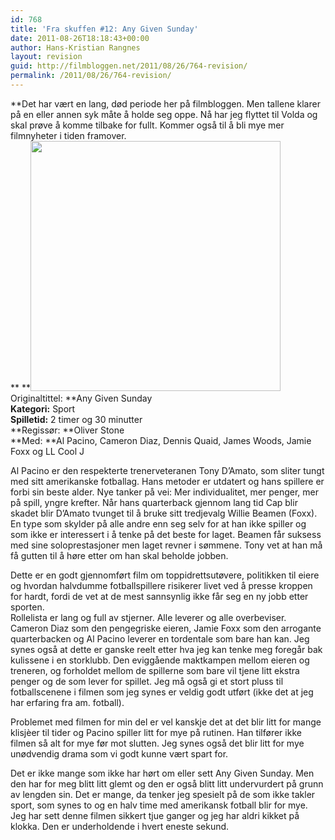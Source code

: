 ```yaml
---
id: 768
title: 'Fra skuffen #12: Any Given Sunday'
date: 2011-08-26T18:18:43+00:00
author: Hans-Kristian Rangnes
layout: revision
guid: http://filmbloggen.net/2011/08/26/764-revision/
permalink: /2011/08/26/764-revision/
---
```

**Det har vært en lang, død periode her på filmbloggen. Men tallene klarer på en eller annen syk måte å holde seg oppe. Nå har jeg flyttet til Volda og skal prøve å komme tilbake for fullt. Kommer også til å bli mye mer filmnyheter i tiden framover.  
** **<a href="http://filmbloggen.net/?attachment_id=767" rel="attachment wp-att-767"><img class="alignnone size-large wp-image-767" src="http://filmbloggen.net/wp-content/uploads//2011/08/Any-Given-Sunday-620x411.jpg" alt="" width="400" height="&quot;253" /></a>  
Originaltittel: **Any Given Sunday  
**Kategori:** Sport  
**Spilletid:** 2 timer og 30 minutter  
**Regissør: **Oliver Stone  
**Med: **Al Pacino, Cameron Diaz, Dennis Quaid, James Woods, Jamie Foxx og LL Cool J

Al Pacino er den respekterte trenerveteranen Tony D&#8217;Amato, som sliter tungt med sitt amerikanske fotballag. Hans metoder er utdatert og hans spillere er forbi sin beste alder. Nye tanker på vei: Mer individualitet, mer penger, mer på spill, yngre krefter. Når hans quarterback gjennom lang tid Cap blir skadet blir D&#8217;Amato tvunget til å bruke sitt tredjevalg Willie Beamen (Foxx). En type som skylder på alle andre enn seg selv for at han ikke spiller og som ikke er interessert i å tenke på det beste for laget. Beamen får suksess med sine soloprestasjoner men laget revner i sømmene. Tony vet at han må få gutten til å høre etter om han skal beholde jobben.

Dette er en godt gjennomført film om toppidrettsutøvere, politikken til eiere og hvordan halvdumme fotballspillere risikerer livet ved å presse kroppen for hardt, fordi de vet at de mest sannsynlig ikke får seg en ny jobb etter sporten.  
Rollelista er lang og full av stjerner. Alle leverer og alle overbeviser. Cameron Diaz som den pengegriske eieren, Jamie Foxx som den arrogante quarterbacken og Al Pacino leverer en tordentale som bare han kan. Jeg synes også at dette er ganske reelt etter hva jeg kan tenke meg foregår bak kulissene i en storklubb. Den eviggående maktkampen mellom eieren og treneren, og forholdet mellom de spillerne som bare vil tjene litt ekstra penger og de som lever for spillet. Jeg må også gi et stort pluss til fotballscenene i filmen som jeg synes er veldig godt utført (ikke det at jeg har erfaring fra am. fotball).

Problemet med filmen for min del er vel kanskje det at det blir litt for mange klisjèer til tider og Pacino spiller litt for mye på rutinen. Han tilfører ikke filmen så alt for mye før mot slutten. Jeg synes også det blir litt for mye unødvendig drama som vi godt kunne vært spart for.

Det er ikke mange som ikke har hørt om eller sett Any Given Sunday. Men den har for meg blitt litt glemt og den er også blitt litt undervurdert på grunn av lengden sin. Det er mange, da tenker jeg spesielt på de som ikke takler sport, som synes to og en halv time med amerikansk fotball blir for mye. Jeg har sett denne filmen sikkert tjue ganger og jeg har aldri kikket på klokka. Den er underholdende i hvert eneste sekund.